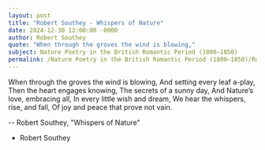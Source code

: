 ```yaml
---
layout: post
title: "Robert Southey - Whispers of Nature"
date: 2024-12-30 12:00:00 -0000
author: Robert Southey
quote: "When through the groves the wind is blowing,"
subject: Nature Poetry in the British Romantic Period (1800–1850)
permalink: /Nature Poetry in the British Romantic Period (1800–1850)/Robert Southey/Robert Southey - Whispers of Nature
---
```


When through the groves the wind is blowing,
And setting every leaf a-play,
Then the heart engages knowing,
The secrets of a sunny day,
And Nature’s love, embracing all,
In every little wish and dream,
We hear the whispers, rise, and fall,
Of joy and peace that prove not vain.

-- Robert Southey, "Whispers of Nature"

- Robert Southey
